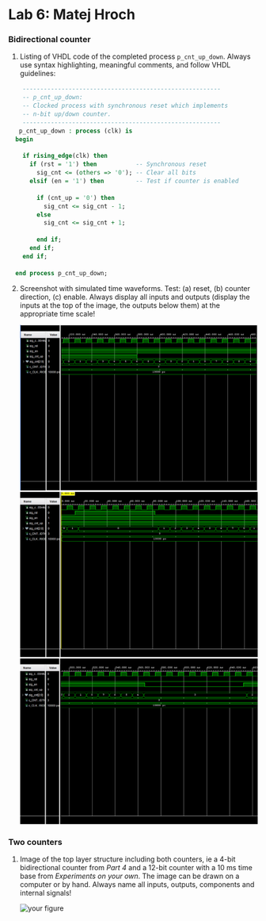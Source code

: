 # Lab 6: Matej Hroch

### Bidirectional counter

1. Listing of VHDL code of the completed process `p_cnt_up_down`. Always use syntax highlighting, meaningful comments, and follow VHDL guidelines:

```vhdl
    --------------------------------------------------------
    -- p_cnt_up_down:
    -- Clocked process with synchronous reset which implements
    -- n-bit up/down counter.
    --------------------------------------------------------
   p_cnt_up_down : process (clk) is
  begin

    if rising_edge(clk) then
      if (rst = '1') then           -- Synchronous reset
        sig_cnt <= (others => '0'); -- Clear all bits
      elsif (en = '1') then         -- Test if counter is enabled

        if (cnt_up = '0') then
          sig_cnt <= sig_cnt - 1;
        else  
          sig_cnt <= sig_cnt + 1;
          
        end if;     
      end if;
    end if;

  end process p_cnt_up_down;
```

2. Screenshot with simulated time waveforms. Test: (a) reset, (b) counter direction, (c) enable. Always display all inputs and outputs (display the inputs at the top of the image, the outputs below them) at the appropriate time scale!

   ![cdir](https://github.com/matejhroch/digital-electronics-1/blob/main/06-counter/images/cdir.PNG)
   ![reset](https://github.com/matejhroch/digital-electronics-1/blob/main/06-counter/images/reset.PNG)
   ![enable](https://github.com/matejhroch/digital-electronics-1/blob/main/06-counter/images/enable.PNG)

### Two counters

1. Image of the top layer structure including both counters, ie a 4-bit bidirectional counter from *Part 4* and a 12-bit counter with a 10 ms time base from *Experiments on your own*. The image can be drawn on a computer or by hand. Always name all inputs, outputs, components and internal signals!

   ![your figure]()
